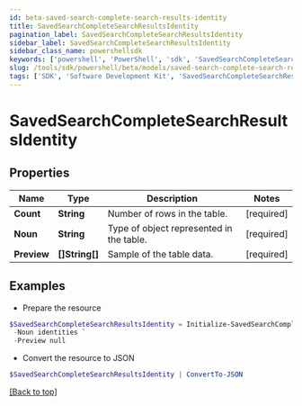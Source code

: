 ```yaml
---
id: beta-saved-search-complete-search-results-identity
title: SavedSearchCompleteSearchResultsIdentity
pagination_label: SavedSearchCompleteSearchResultsIdentity
sidebar_label: SavedSearchCompleteSearchResultsIdentity
sidebar_class_name: powershellsdk
keywords: ['powershell', 'PowerShell', 'sdk', 'SavedSearchCompleteSearchResultsIdentity', 'BetaSavedSearchCompleteSearchResultsIdentity'] 
slug: /tools/sdk/powershell/beta/models/saved-search-complete-search-results-identity
tags: ['SDK', 'Software Development Kit', 'SavedSearchCompleteSearchResultsIdentity', 'BetaSavedSearchCompleteSearchResultsIdentity']
---
```



# SavedSearchCompleteSearchResultsIdentity

## Properties

Name | Type | Description | Notes
------------ | ------------- | ------------- | -------------
**Count** | **String** | Number of rows in the table. | [required]
**Noun** | **String** | Type of object represented in the table. | [required]
**Preview** | **[]String[]** | Sample of the table data. | [required]

## Examples

- Prepare the resource
```powershell
$SavedSearchCompleteSearchResultsIdentity = Initialize-SavedSearchCompleteSearchResultsIdentity  -Count 2 `
 -Noun identities `
 -Preview null
```

- Convert the resource to JSON
```powershell
$SavedSearchCompleteSearchResultsIdentity | ConvertTo-JSON
```


[[Back to top]](#) 

